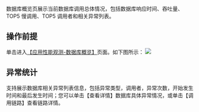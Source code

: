 数据库概览页展示当前数据库调用总体情况，包括数据库响应时间、吞吐量、TOP5 慢调用、TOP5 调用者和相关异常列表。

## 操作前提

单击进入[【应用性能观测-数据库概览】](https://console.cloud.tencent.com/apm/monitor/database)页面。如下图所示：
![](https://main.qcloudimg.com/raw/a3052d8f3f2ebd424fb4a7b1c9371a67.png)

## 异常统计
支持展示数据库相关异常列表信息，包括异常类型，调用者，异常次数，开始发生时间和最后发生时间；您可以单击【查看详情】数据库具体异常情况，或单击【调用链路】查看链路详情。
